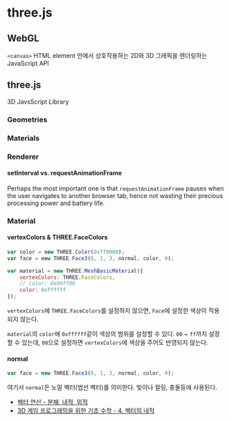 # three.js

## WebGL

`<canvas>` HTML element 안에서 상호작용하는 2D와 3D 그래픽을 렌더링하는 JavaScript API

## three.js

3D JavsScript Library

### Geometries

### Materials

### Renderer

#### setInterval vs. requestAnimationFrame

Perhaps the most important one is that `requestAnimationFrame` pauses when the user navigates to another browser tab, hence not wasting their precious processing power and battery life.

### Material

#### vertexColors & THREE.FaceColors

```javascript
var color = new THREE.Color(0xff0000);
var face = new THREE.Face3(0, 1, 3, normal, color, 0);

var material = new THREE.MeshBasicMaterial({
    vertexColors: THREE.FaceColors,
    // color: 0x00ff00
    color: 0xffffff
});
```

`vertexColors`에 `THREE.FaceColors`를 설정하지 않으면, `Face`에 설정한 색상이 적용되지 않는다.

`material`의 `color`에 `0xffffff`같이 색상의 범위를 설정할 수 있다. `00` ~ `ff`까지 설정할 수 있는데, `00`으로 설정하면 `vertexColors`에 색상을 주어도 반영되지 않는다.

#### normal

```javascript
var face = new THREE.Face3(0, 1, 3, normal, color, 0);
```

여기서 `normal`은 노말 벡터(법선 벡터)를 의미한다. 빛이나 컬링, 충돌등에 사용된다.

* [벡터 연산 - 분해, 내적, 외적](http://mrw0119.tistory.com/12)
* [3D 게임 프로그래밍을 위한 기초 수학 - 4. 벡터의 내적](http://lab.gamecodi.com/board/zboard.php?id=GAMECODILAB_Lecture_series&no=125)